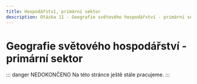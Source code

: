 ```yaml
---
title: Hospodářství, primární sektor
description: Otázka 11 - Geografie světového hospodářství - primární sektor
---
```


# **Geografie světového hospodářství - primární sektor**

::: danger NEDOKONČENO
Na této stránce ještě stále pracujeme.
:::
